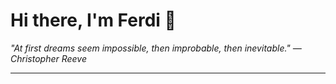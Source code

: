 <h1>Hi there, I'm Ferdi 👋</h1>

<p><em>
  "At first dreams seem impossible, then improbable, then inevitable." — Christopher Reeve
</em></p>

---
